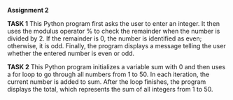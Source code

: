 **Assignment 2**

**TASK 1**
This Python program first asks the user to enter an integer. It then uses the modulus operator % to check the remainder when the number is divided by 2. If the remainder is 0, the number is identified as even; otherwise, it is odd. Finally, the program displays a message telling the user whether the entered number is even or odd.

**TASK 2**
This Python program initializes a variable sum with 0 and then uses a for loop to go through all numbers from 1 to 50. In each iteration, the current number is added to sum. After the loop finishes, the program displays the total, which represents the sum of all integers from 1 to 50.
